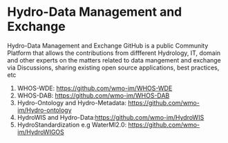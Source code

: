 # Hydro-Data Management and Exchange
Hydro-Data Management and Exchange GitHub is a public Community Platform that allows the contributions from diffferent Hydrology, IT, domain and other experts on the matters related to data mangement and exchange via Discussions, sharing existing open source applications, best practices, etc
1. WHOS-WDE: https://github.com/wmo-im/WHOS-WDE
2. WHOS-DAB: https://github.com/wmo-im/WHOS-DAB
3. Hydro-Ontology and Hydro-Metadata: https://github.com/wmo-im/Hydro-ontology
4. HydroWIS and Hydro-Data:https://github.com/wmo-im/HydroWIS
5. HydroStandardization e.g WaterMl2.0: https://github.com/wmo-im/HydroWIGOS
